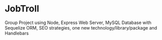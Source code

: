# JobTroll
Group Project using Node, Express Web Server, MySQL Database with Sequelize ORM, SEO strategies, one new technology/library/package and Handlebars
